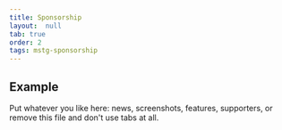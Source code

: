 ```yaml
---
title: Sponsorship
layout:  null
tab: true
order: 2
tags: mstg-sponsorship
---
```


## Example

Put whatever you like here: news, screenshots, features, supporters, or remove this file and don't use tabs at all.